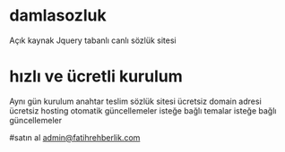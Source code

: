 # damlasozluk
Açık kaynak Jquery tabanlı canlı sözlük sitesi

# hızlı ve ücretli kurulum
Aynı gün kurulum
anahtar teslim sözlük sitesi
ücretsiz domain adresi
ücretsiz hosting
otomatik güncellemeler
isteğe bağlı temalar
isteğe bağlı güncellemeler

#satın al
admin@fatihrehberlik.com
